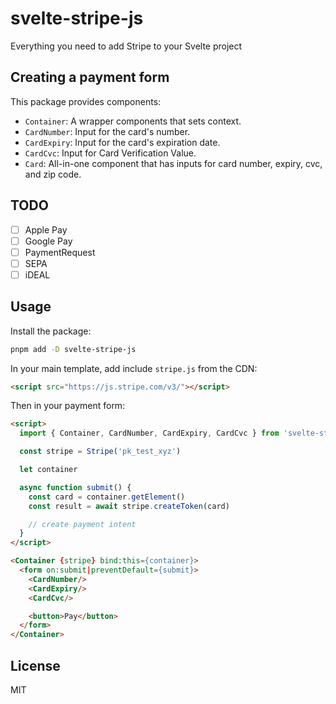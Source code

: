 # svelte-stripe-js

Everything you need to add Stripe to your Svelte project

## Creating a payment form

This package provides components:

- `Container`: A wrapper components that sets context.
- `CardNumber`: Input for the card's number.
- `CardExpiry`: Input for the card's expiration date.
- `CardCvc`: Input for Card Verification Value.
- `Card`: All-in-one component that has inputs for card number, expiry, cvc, and zip code.

## TODO

- [ ] Apple Pay
- [ ] Google Pay
- [ ] PaymentRequest
- [ ] SEPA
- [ ] iDEAL

## Usage

Install the package:

```bash
pnpm add -D svelte-stripe-js
```

In your main template, add include `stripe.js` from the CDN:

```html
<script src="https://js.stripe.com/v3/"></script>
```

Then in your payment form:

```html
<script>
  import { Container, CardNumber, CardExpiry, CardCvc } from 'svelte-stripe-js'

  const stripe = Stripe('pk_test_xyz')

  let container

  async function submit() {
    const card = container.getElement()
    const result = await stripe.createToken(card)

    // create payment intent
  }
</script>

<Container {stripe} bind:this={container}>
  <form on:submit|preventDefault={submit}>
    <CardNumber/>
    <CardExpiry/>
    <CardCvc/>

    <button>Pay</button>
  </form>
</Container>
```

## License

MIT
